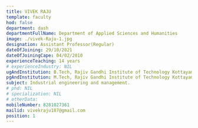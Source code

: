 ```yaml
---
title: VIVEK RAJU
template: faculty
hod: false
department: dash
departmentFullName: Department of Applied Sciences and Humanities
image: ./vivek-Raju-1.jpg
designation: Assistant Professor(Regular)
dateOfJoining: 29/10/2021
dateOfJoiningCape: 04/02/2010
experienceTeaching: 14 years
# experienceIndustry: NIL
ugAndInstitution: B.Tech, Rajiv Gandhi Institute of Technology Kottayam 
pgAndInstitution: M.Tech, Rajiv Gandhi Institute of Technology Kottayam 
subject: Industrial engineering and management.
# phd: NIL
# specialization: NIL
# otherData: 
mobileNumber: 8281027361
mailid: vivekraju187@gmail.com
position: 1
---
```

